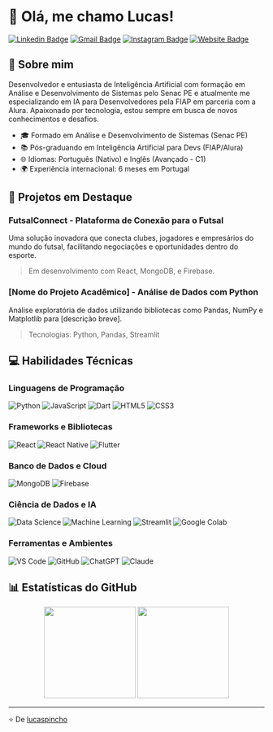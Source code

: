 # 👋 Olá, me chamo Lucas!

[![Linkedin Badge](https://img.shields.io/badge/-LinkedIn-0077B5?style=flat-square&logo=linkedin&logoColor=white&link=https://www.linkedin.com/in/seu-linkedin/)](https://www.linkedin.com/in/lucaspincho/)
[![Gmail Badge](https://img.shields.io/badge/-Gmail-c14438?style=flat-square&logo=Gmail&logoColor=white&link=mailto:seu-email@gmail.com)](mailto:lucas@pincho.com.br)
[![Instagram Badge](https://img.shields.io/badge/-Instagram-E4405F?style=flat-square&logo=instagram&logoColor=white&link=https://www.instagram.com/seu-instagram/)](https://www.instagram.com/lucas_pincho/)
[![Website Badge](https://img.shields.io/badge/-Meu_Site-0D47A1?style=flat-square&logo=firefox-browser&logoColor=white&link=https://seu-website.com)](https://lucas.pincho.com.br)

## 💫 Sobre mim
Desenvolvedor e entusiasta de Inteligência Artificial com formação em Análise e Desenvolvimento de Sistemas pelo Senac PE e atualmente me especializando em IA para Desenvolvedores pela FIAP em parceria com a Alura. Apaixonado por tecnologia, estou sempre em busca de novos conhecimentos e desafios.

- 🎓 Formado em Análise e Desenvolvimento de Sistemas (Senac PE)
- 📚 Pós-graduando em Inteligência Artificial para Devs (FIAP/Alura)
- 🌐 Idiomas: Português (Nativo) e Inglês (Avançado - C1)
- 🌍 Experiência internacional: 6 meses em Portugal

## 🔭 Projetos em Destaque

### FutsalConnect - Plataforma de Conexão para o Futsal
Uma solução inovadora que conecta clubes, jogadores e empresários do mundo do futsal, facilitando negociações e oportunidades dentro do esporte.
> Em desenvolvimento com React, MongoDB, e Firebase.

### [Nome do Projeto Acadêmico] - Análise de Dados com Python
Análise exploratória de dados utilizando bibliotecas como Pandas, NumPy e Matplotlib para [descrição breve].
> Tecnologias: Python, Pandas, Streamlit

## 💻 Habilidades Técnicas

### Linguagens de Programação
![Python](https://img.shields.io/badge/-Python-3776AB?style=flat-square&logo=python&logoColor=white)
![JavaScript](https://img.shields.io/badge/-JavaScript-F7DF1E?style=flat-square&logo=javascript&logoColor=black)
![Dart](https://img.shields.io/badge/-Dart-0175C2?style=flat-square&logo=dart&logoColor=white)
![HTML5](https://img.shields.io/badge/-HTML5-E34F26?style=flat-square&logo=html5&logoColor=white)
![CSS3](https://img.shields.io/badge/-CSS3-1572B6?style=flat-square&logo=css3&logoColor=white)

### Frameworks e Bibliotecas
![React](https://img.shields.io/badge/-React-61DAFB?style=flat-square&logo=react&logoColor=black)
![React Native](https://img.shields.io/badge/-React_Native-61DAFB?style=flat-square&logo=react&logoColor=black)
![Flutter](https://img.shields.io/badge/-Flutter-02569B?style=flat-square&logo=flutter&logoColor=white)

### Banco de Dados e Cloud
![MongoDB](https://img.shields.io/badge/-MongoDB-47A248?style=flat-square&logo=mongodb&logoColor=white)
![Firebase](https://img.shields.io/badge/-Firebase-FFCA28?style=flat-square&logo=firebase&logoColor=black)

### Ciência de Dados e IA
![Data Science](https://img.shields.io/badge/-Data_Science-FF4500?style=flat-square&logo=python&logoColor=white)
![Machine Learning](https://img.shields.io/badge/-Machine_Learning-102230?style=flat-square&logo=tensorflow&logoColor=white)
![Streamlit](https://img.shields.io/badge/-Streamlit-FF4B4B?style=flat-square&logo=streamlit&logoColor=white)
![Google Colab](https://img.shields.io/badge/-Google_Colab-F9AB00?style=flat-square&logo=googlecolab&logoColor=white)

### Ferramentas e Ambientes
![VS Code](https://img.shields.io/badge/-VS_Code-007ACC?style=flat-square&logo=visual-studio-code&logoColor=white)
![GitHub](https://img.shields.io/badge/-GitHub-181717?style=flat-square&logo=github&logoColor=white)
![ChatGPT](https://img.shields.io/badge/-ChatGPT-412991?style=flat-square&logo=openai&logoColor=white)
![Claude](https://img.shields.io/badge/-Claude-000000?style=flat-square&logo=anthropic&logoColor=white)

## 📊 Estatísticas do GitHub
<div align="center">
  <img height="180em" src="https://github-readme-stats.vercel.app/api?username=seu-username&show_icons=true&theme=dracula&include_all_commits=true&count_private=true"/>
  <img height="180em" src="https://github-readme-stats.vercel.app/api/top-langs/?username=seu-username&layout=compact&langs_count=7&theme=dracula"/>
</div>

---

⭐️ De [lucaspincho](https://github.com/lucaspincho)
